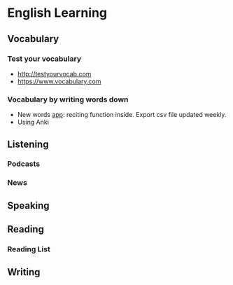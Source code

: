 # English Learning 

## Vocabulary

### Test your vocabulary 

- http://testyourvocab.com 
- https://www.vocabulary.com

### Vocabulary by writing words down

- New words [app](https://apps.apple.com/us/app/生词本-智能背诵提醒/id1120027237): reciting function inside. Export csv file updated weekly.
- Using Anki

## Listening 

### Podcasts

### News



## Speaking 



## Reading 

### Reading List



## Writing

